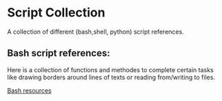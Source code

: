 # Script Collection

A collection of different (bash,shell, python) script references.

## Bash script references:

Here is a collection of functions and methodes to complete certain tasks like drawing borders around lines of texts or reading from/writing to files.

[Bash resources](./bashFunctCollection.md)
